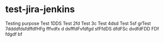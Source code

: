 # test-jira-jenkins
Testing purpose
Test 1DDS
Test 2fd
Test 3c
Test 4dsd
Test 5sf
grTest 7ddddfdsfdffdfHFg
fffvdfx d
dsfffdFvfdfgd
sfFfdDS
dfdFSc
dvdfdFDD
FDf
fdgdf
bf
